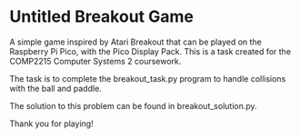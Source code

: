 # Untitled Breakout Game
 
A simple game inspired by Atari Breakout that can be played on the Raspberry Pi Pico, with the Pico Display Pack.
This is a task created for the COMP2215 Computer Systems 2 coursework.

The task is to complete the breakout_task.py program to handle collisions with the ball and paddle.

The solution to this problem can be found in breakout_solution.py.

Thank you for playing!